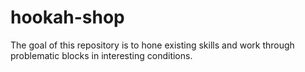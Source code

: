 # hookah-shop
The goal of this repository is to hone existing skills and work through problematic blocks in interesting conditions.
